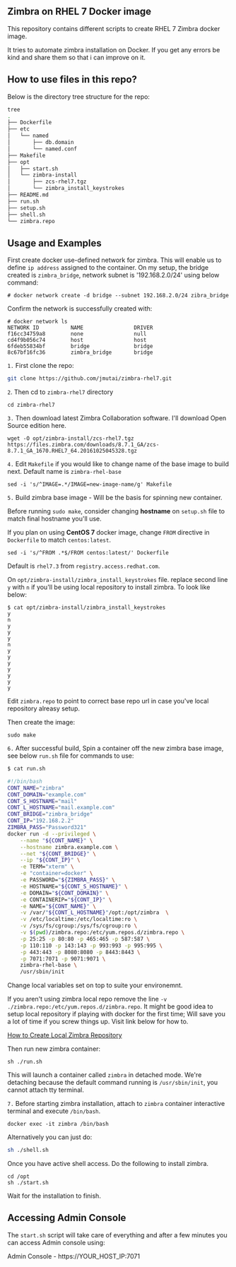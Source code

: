 ## Zimbra on RHEL 7 Docker image

This repository contains different scripts to create RHEL 7 Zimbra docker image.

It tries to automate zimbra installation on Docker. If you get any errors be kind and share them so that i can improve on it.

## How to use files in this repo?

Below is the directory tree structure for the repo:

```bash
tree
.
├── Dockerfile
├── etc
│   └── named
│       ├── db.domain
│       └── named.conf
├── Makefile
├── opt
│   ├── start.sh
│   └── zimbra-install
│       ├── zcs-rhel7.tgz
│       └── zimbra_install_keystrokes
├── README.md
├── run.sh
├── setup.sh
├── shell.sh
└── zimbra.repo
```
## Usage and Examples

First create docker use-defined network for zimbra. This will enable us to define `ip address` assigned to the container. On my setup, the bridge created is `zimbra_bridge`, network subnet is '192.168.2.0/24' using below command:

```
# docker network create -d bridge --subnet 192.168.2.0/24 zibra_bridge
```
Confirm the network is successfully created with:

```
# docker network ls
NETWORK ID          NAME                DRIVER
f16cc34759a8        none                null                
cd4f9b056c74        host                host                
6fdeb55834bf        bridge              bridge              
8c67bf16fc36        zimbra_bridge       bridge 
```

`1.` First clone the repo:

```bash
git clone https://github.com/jmutai/zimbra-rhel7.git
```
`2`. Then cd to `zimbra-rhel7` directory

```
cd zimbra-rhel7
```
`3.` Then download latest Zimbra Collaboration  software. I'll download Open Source edition here.

```
wget -O opt/zimbra-install/zcs-rhel7.tgz  https://files.zimbra.com/downloads/8.7.1_GA/zcs-8.7.1_GA_1670.RHEL7_64.20161025045328.tgz
```
`4.` Edit `Makefile` if you would like to change name of the base image to build next. Default name is `zimbra-rhel-base`

```
sed -i 's/^IMAGE=.*/IMAGE=new-image-name/g' Makefile 
```

`5.` Build zimbra base image - Will be the basis for spinning new container.

Before running `sudo make`, consider changing **hostname** on `setup.sh` file to match final hostname you'll use.

If you plan on using **CentOS 7** docker image, change `FROM` directive in `Dockerfile` to match `centos:latest`.

```
sed -i 's/^FROM .*$/FROM centos:latest/' Dockerfile
```
Default is `rhel7.3` from `registry.access.redhat.com`.

On `opt/zimbra-install/zimbra_install_keystrokes` file. replace second line `y` with `n` if you'll be using local repository to install zimbra. To look like below:

```
$ cat opt/zimbra-install/zimbra_install_keystrokes
y
n
y
y
y
n
y
y
y
y
y
y
y
```
Edit `zimbra.repo` to point to correct base repo url in case you've local repository alreasy setup.

Then create the image:

```
sudo make
```

`6.` After successful build, Spin a container off the new zimbra base image, see below `run.sh` file for commands to use:

```bash
$ cat run.sh 

#!/bin/bash
CONT_NAME="zimbra"
CONT_DOMAIN="example.com"
CONT_S_HOSTNAME="mail"
CONT_L_HOSTNAME="mail.example.com"
CONT_BRIDGE="zimbra_bridge"
CONT_IP="192.168.2.2"
ZIMBRA_PASS="Password321"
docker run -d --privileged \
    --name "${CONT_NAME}" \
    --hostname zimbra.example.com \
    --net "${CONT_BRIDGE}" \
    --ip "${CONT_IP}" \
    -e TERM="xterm" \
    -e "container=docker" \
    -e PASSWORD="${ZIMBRA_PASS}" \
    -e HOSTNAME="${CONT_S_HOSTNAME}" \
    -e DOMAIN="${CONT_DOMAIN}" \
    -e CONTAINERIP="${CONT_IP}" \
    -e NAME="${CONT_NAME}" \
    -v /var/"${CONT_L_HOSTNAME}"/opt:/opt/zimbra  \
    -v /etc/localtime:/etc/localtime:ro \
    -v /sys/fs/cgroup:/sys/fs/cgroup:ro \
    -v $(pwd)/zimbra.repo:/etc/yum.repos.d/zimbra.repo \
    -p 25:25 -p 80:80 -p 465:465 -p 587:587 \
    -p 110:110 -p 143:143 -p 993:993 -p 995:995 \
    -p 443:443 -p 8080:8080 -p 8443:8443 \
    -p 7071:7071 -p 9071:9071 \
    zimbra-rhel-base \
    /usr/sbin/init
```
Change local variables set on top to suite your environemnt. 

If you aren't using zimbra local repo remove the line `-v ./zimbra.repo:/etc/yum.repos.d/zimbra.repo`. It might be good idea to setup local repository if playing with docker for the first time; Will save you a lot of time if you screw things up. Visit link below for how to.

[How to Create Local Zimbra Repository](https://wiki.zimbra.com/wiki/Zimbra_Collaboration_repository) 

Then run new zimbra container:

```
sh ./run.sh
```
This will launch a container called `zimbra` in detached mode. We're detaching because the default command running is `/usr/sbin/init`, you cannot attach tty terminal.

`7.` Before starting zimbra installation, attach to `zimbra` container interactive terminal and execute `/bin/bash`.

```
docker exec -it zimbra /bin/bash
```
Alternatively you can just do:

```bash
sh ./shell.sh
```
Once you have active shell access. Do the following to install zimbra.

```
cd /opt
sh ./start.sh 
```
Wait for the installation to finish.

## Accessing Admin Console
The `start.sh` script will take care of everything and after a few minutes you can access Admin console using:

Admin Console - https://YOUR_HOST_IP:7071

